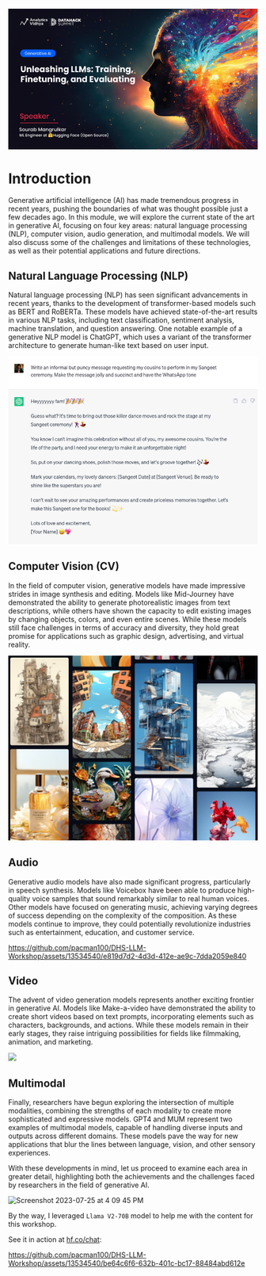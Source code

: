![LLM Workshop](../assets/banner.png)

# Introduction

Generative artificial intelligence (AI) has made tremendous progress in recent years, pushing the boundaries of what was thought possible just a few decades ago. In this module, we will explore the current state of the art in generative AI, focusing on four key areas: natural language processing (NLP), computer vision, audio generation, and multimodal models. We will also discuss some of the challenges and limitations of these technologies, as well as their potential applications and future directions.

## Natural Language Processing (NLP)

Natural language processing (NLP) has seen significant advancements in recent years, thanks to the development of transformer-based models such as BERT and RoBERTa. These models have achieved state-of-the-art results in various NLP tasks, including text classification, sentiment analysis, machine translation, and question answering. One notable example of a generative NLP model is ChatGPT, which uses a variant of the transformer architecture to generate human-like text based on user input.

![Chat GPT Example](../assets/chat_gpt.png)

## Computer Vision (CV)

In the field of computer vision, generative models have made impressive strides in image synthesis and editing. Models like Mid-Journey have demonstrated the ability to generate photorealistic images from text descriptions, while others have shown the capacity to edit existing images by changing objects, colors, and even entire scenes. While these models still face challenges in terms of accuracy and diversity, they hold great promise for applications such as graphic design, advertising, and virtual reality.

![Mid Journey Example](../assets/generative_art.png)

## Audio

Generative audio models have also made significant progress, particularly in speech synthesis. Models like Voicebox have been able to produce high-quality voice samples that sound remarkably similar to real human voices. Other models have focused on generating music, achieving varying degrees of success depending on the complexity of the composition. As these models continue to improve, they could potentially revolutionize industries such as entertainment, education, and customer service.

https://github.com/pacman100/DHS-LLM-Workshop/assets/13534540/e819d7d2-4d3d-412e-ae9c-7dda2059e840


## Video

The advent of video generation models represents another exciting frontier in generative AI. Models like Make-a-video have demonstrated the ability to create short videos based on text prompts, incorporating elements such as characters, backgrounds, and actions. While these models remain in their early stages, they raise intriguing possibilities for fields like filmmaking, animation, and marketing.

![](https://makeavideo.studio/assets/A_teddy_bear_painting_a_portrait.webp)


## Multimodal

Finally, researchers have begun exploring the intersection of multiple modalities, combining the strengths of each modality to create more sophisticated and expressive models. GPT4 and MUM represent two examples of multimodal models, capable of handling diverse inputs and outputs across different domains. These models pave the way for new applications that blur the lines between language, vision, and other sensory experiences.

With these developments in mind, let us proceed to examine each area in greater detail, highlighting both the achievements and the challenges faced by researchers in the field of generative AI.

![Screenshot 2023-07-25 at 4 09 45 PM](https://github.com/pacman100/DHS-LLM-Workshop/assets/13534540/2169b143-554a-4800-a564-4e47fd2689cd)


By the way, I leveraged `Llama V2-70B` model to help me with the content for this workshop.

See it in action at [hf.co/chat](https://hf.co/chat/):


https://github.com/pacman100/DHS-LLM-Workshop/assets/13534540/be64c6f6-632b-401c-bc17-88484abd612e






